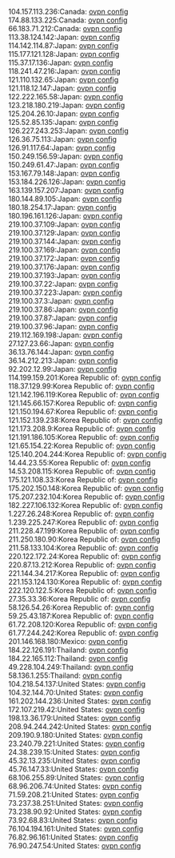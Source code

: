104.157.113.236:Canada: [ovpn config](vpn/104_157_113_236.ovpn)  
174.88.133.225:Canada: [ovpn config](vpn/174_88_133_225.ovpn)  
66.183.71.212:Canada: [ovpn config](vpn/66_183_71_212.ovpn)  
113.38.124.142:Japan: [ovpn config](vpn/113_38_124_142.ovpn)  
114.142.114.87:Japan: [ovpn config](vpn/114_142_114_87.ovpn)  
115.177.121.128:Japan: [ovpn config](vpn/115_177_121_128.ovpn)  
115.37.17.136:Japan: [ovpn config](vpn/115_37_17_136.ovpn)  
118.241.47.216:Japan: [ovpn config](vpn/118_241_47_216.ovpn)  
121.110.132.65:Japan: [ovpn config](vpn/121_110_132_65.ovpn)  
121.118.12.147:Japan: [ovpn config](vpn/121_118_12_147.ovpn)  
122.222.165.58:Japan: [ovpn config](vpn/122_222_165_58.ovpn)  
123.218.180.219:Japan: [ovpn config](vpn/123_218_180_219.ovpn)  
125.204.26.10:Japan: [ovpn config](vpn/125_204_26_10.ovpn)  
125.52.85.135:Japan: [ovpn config](vpn/125_52_85_135.ovpn)  
126.227.243.253:Japan: [ovpn config](vpn/126_227_243_253.ovpn)  
126.36.75.113:Japan: [ovpn config](vpn/126_36_75_113.ovpn)  
126.91.117.64:Japan: [ovpn config](vpn/126_91_117_64.ovpn)  
150.249.156.59:Japan: [ovpn config](vpn/150_249_156_59.ovpn)  
150.249.61.47:Japan: [ovpn config](vpn/150_249_61_47.ovpn)  
153.167.79.148:Japan: [ovpn config](vpn/153_167_79_148.ovpn)  
153.184.226.126:Japan: [ovpn config](vpn/153_184_226_126.ovpn)  
163.139.157.207:Japan: [ovpn config](vpn/163_139_157_207.ovpn)  
180.144.89.105:Japan: [ovpn config](vpn/180_144_89_105.ovpn)  
180.18.254.17:Japan: [ovpn config](vpn/180_18_254_17.ovpn)  
180.196.161.126:Japan: [ovpn config](vpn/180_196_161_126.ovpn)  
219.100.37.109:Japan: [ovpn config](vpn/219_100_37_109.ovpn)  
219.100.37.129:Japan: [ovpn config](vpn/219_100_37_129.ovpn)  
219.100.37.144:Japan: [ovpn config](vpn/219_100_37_144.ovpn)  
219.100.37.169:Japan: [ovpn config](vpn/219_100_37_169.ovpn)  
219.100.37.172:Japan: [ovpn config](vpn/219_100_37_172.ovpn)  
219.100.37.176:Japan: [ovpn config](vpn/219_100_37_176.ovpn)  
219.100.37.193:Japan: [ovpn config](vpn/219_100_37_193.ovpn)  
219.100.37.22:Japan: [ovpn config](vpn/219_100_37_22.ovpn)  
219.100.37.223:Japan: [ovpn config](vpn/219_100_37_223.ovpn)  
219.100.37.3:Japan: [ovpn config](vpn/219_100_37_3.ovpn)  
219.100.37.86:Japan: [ovpn config](vpn/219_100_37_86.ovpn)  
219.100.37.87:Japan: [ovpn config](vpn/219_100_37_87.ovpn)  
219.100.37.96:Japan: [ovpn config](vpn/219_100_37_96.ovpn)  
219.112.169.198:Japan: [ovpn config](vpn/219_112_169_198.ovpn)  
27.127.23.66:Japan: [ovpn config](vpn/27_127_23_66.ovpn)  
36.13.76.144:Japan: [ovpn config](vpn/36_13_76_144.ovpn)  
36.14.212.213:Japan: [ovpn config](vpn/36_14_212_213.ovpn)  
92.202.12.99:Japan: [ovpn config](vpn/92_202_12_99.ovpn)  
114.199.159.201:Korea Republic of: [ovpn config](vpn/114_199_159_201.ovpn)  
118.37.129.99:Korea Republic of: [ovpn config](vpn/118_37_129_99.ovpn)  
121.142.196.119:Korea Republic of: [ovpn config](vpn/121_142_196_119.ovpn)  
121.145.66.157:Korea Republic of: [ovpn config](vpn/121_145_66_157.ovpn)  
121.150.194.67:Korea Republic of: [ovpn config](vpn/121_150_194_67.ovpn)  
121.152.139.238:Korea Republic of: [ovpn config](vpn/121_152_139_238.ovpn)  
121.173.208.9:Korea Republic of: [ovpn config](vpn/121_173_208_9.ovpn)  
121.191.186.105:Korea Republic of: [ovpn config](vpn/121_191_186_105.ovpn)  
121.65.154.22:Korea Republic of: [ovpn config](vpn/121_65_154_22.ovpn)  
125.140.204.244:Korea Republic of: [ovpn config](vpn/125_140_204_244.ovpn)  
14.44.23.55:Korea Republic of: [ovpn config](vpn/14_44_23_55.ovpn)  
14.53.208.115:Korea Republic of: [ovpn config](vpn/14_53_208_115.ovpn)  
175.121.108.33:Korea Republic of: [ovpn config](vpn/175_121_108_33.ovpn)  
175.202.150.148:Korea Republic of: [ovpn config](vpn/175_202_150_148.ovpn)  
175.207.232.104:Korea Republic of: [ovpn config](vpn/175_207_232_104.ovpn)  
182.227.106.132:Korea Republic of: [ovpn config](vpn/182_227_106_132.ovpn)  
1.227.26.248:Korea Republic of: [ovpn config](vpn/1_227_26_248.ovpn)  
1.239.225.247:Korea Republic of: [ovpn config](vpn/1_239_225_247.ovpn)  
211.228.47.199:Korea Republic of: [ovpn config](vpn/211_228_47_199.ovpn)  
211.250.180.90:Korea Republic of: [ovpn config](vpn/211_250_180_90.ovpn)  
211.58.133.104:Korea Republic of: [ovpn config](vpn/211_58_133_104.ovpn)  
220.122.172.24:Korea Republic of: [ovpn config](vpn/220_122_172_24.ovpn)  
220.87.13.212:Korea Republic of: [ovpn config](vpn/220_87_13_212.ovpn)  
221.144.34.217:Korea Republic of: [ovpn config](vpn/221_144_34_217.ovpn)  
221.153.124.130:Korea Republic of: [ovpn config](vpn/221_153_124_130.ovpn)  
222.120.122.5:Korea Republic of: [ovpn config](vpn/222_120_122_5.ovpn)  
27.35.33.36:Korea Republic of: [ovpn config](vpn/27_35_33_36.ovpn)  
58.126.54.26:Korea Republic of: [ovpn config](vpn/58_126_54_26.ovpn)  
59.25.43.187:Korea Republic of: [ovpn config](vpn/59_25_43_187.ovpn)  
61.72.208.120:Korea Republic of: [ovpn config](vpn/61_72_208_120.ovpn)  
61.77.244.242:Korea Republic of: [ovpn config](vpn/61_77_244_242.ovpn)  
201.146.168.180:Mexico: [ovpn config](vpn/201_146_168_180.ovpn)  
184.22.126.191:Thailand: [ovpn config](vpn/184_22_126_191.ovpn)  
184.22.165.112:Thailand: [ovpn config](vpn/184_22_165_112.ovpn)  
49.228.104.249:Thailand: [ovpn config](vpn/49_228_104_249.ovpn)  
58.136.1.255:Thailand: [ovpn config](vpn/58_136_1_255.ovpn)  
104.218.54.137:United States: [ovpn config](vpn/104_218_54_137.ovpn)  
104.32.144.70:United States: [ovpn config](vpn/104_32_144_70.ovpn)  
161.202.144.236:United States: [ovpn config](vpn/161_202_144_236.ovpn)  
172.107.219.42:United States: [ovpn config](vpn/172_107_219_42.ovpn)  
198.13.36.179:United States: [ovpn config](vpn/198_13_36_179.ovpn)  
208.94.244.242:United States: [ovpn config](vpn/208_94_244_242.ovpn)  
209.190.9.180:United States: [ovpn config](vpn/209_190_9_180.ovpn)  
23.240.79.221:United States: [ovpn config](vpn/23_240_79_221.ovpn)  
24.38.239.15:United States: [ovpn config](vpn/24_38_239_15.ovpn)  
45.32.13.235:United States: [ovpn config](vpn/45_32_13_235.ovpn)  
45.76.147.33:United States: [ovpn config](vpn/45_76_147_33.ovpn)  
68.106.255.89:United States: [ovpn config](vpn/68_106_255_89.ovpn)  
68.96.206.74:United States: [ovpn config](vpn/68_96_206_74.ovpn)  
71.59.208.21:United States: [ovpn config](vpn/71_59_208_21.ovpn)  
73.237.38.251:United States: [ovpn config](vpn/73_237_38_251.ovpn)  
73.238.90.92:United States: [ovpn config](vpn/73_238_90_92.ovpn)  
73.92.68.83:United States: [ovpn config](vpn/73_92_68_83.ovpn)  
76.104.194.161:United States: [ovpn config](vpn/76_104_194_161.ovpn)  
76.82.96.161:United States: [ovpn config](vpn/76_82_96_161.ovpn)  
76.90.247.54:United States: [ovpn config](vpn/76_90_247_54.ovpn)  
